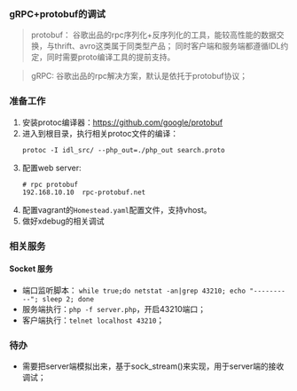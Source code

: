 ### gRPC+protobuf的调试
> protobuf： 谷歌出品的rpc序列化+反序列化的工具，能较高性能的数据交换，与thrift、avro这类属于同类型产品；
> 同时客户端和服务端都遵循IDL约定，同时需要proto编译工具的提前支持。

> gRPC: 谷歌出品的rpc解决方案，默认是依托于protobuf协议；

### 准备工作
1. 安装protoc编译器：https://github.com/google/protobuf
2. 进入到根目录，执行相关protoc文件的编译：
   ```
   protoc -I idl_src/ --php_out=./php_out search.proto
   ```
3. 配置web server: 
    ```
    # rpc protobuf
    192.168.10.10  rpc-protobuf.net 
    ```
4. 配置vagrant的`Homestead.yaml`配置文件，支持vhost。
5. 做好xdebug的相关调试

### 相关服务

#### Socket 服务
- 端口监听脚本： `while true;do netstat -an|grep 43210; echo "----------"; sleep 2; done`
- 服务端执行：`php -f server.php`，开启43210端口；
- 客户端执行：`telnet localhost 43210`；

### 待办
- 需要把server端模拟出来，基于sock_stream()来实现，用于server端的接收调试；
